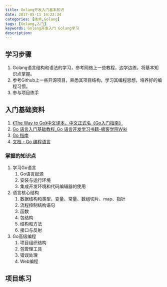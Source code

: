 ```yaml
---
title: Golang开发入门基本知识
date: 2017-05-11 14:22:34
categories: [技术,Golang]
tags: [Golang,入门]
keywords: Golang开发入门 Golang学习
description: 
---
```


## 学习步骤 
1. Golang语言结构和语法的学习，参考网络上一些教程，边学边练，将基本知识点掌握。 
2. 参考Github上一些开源项目，熟悉其项目结构，学习其编程思想，培养好的编程习惯。 
3. 参与项目练手  

## 入门基础资料 
1. [《The Way to Go》中文译本，中文正式名《Go入门指南》 ](https://github.com/Unknwon/the-way-to-go_ZH_CN/blob/master/eBook/directory.md) 
2. [Go 语言入门基础教程_Go 语言开发学习书籍-极客学院Wiki](http://wiki.jikexueyuan.com/list/go/) 
3. [Go 指南](https://tour.go-zh.org/) 
4. [文档 - Go 编程语言](http://docscn.studygolang.com/doc/) 

### 掌握的知识点
1. 学习Go语言
   1. Go语言起源
   2. 安装与运行环境
   3. 集成开发环境和代码编辑器的使用
2. 语言核心结构
   1. 数据结构和类型，变量、常量、数组切片、map、指针
   2. 流程控制结构语句
   3. 函数
   4. 包结构
   5. 结构和方法
   6. 接口与反射
3. Go高级编程
   1. 项目组织结构
   2. 包管理工具
   3. 错误处理
   4. Web编程
   
<!--more-->  

## 项目练习
